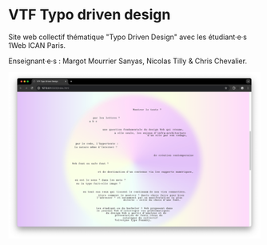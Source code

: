 # VTF Typo driven design
Site web collectif thématique "Typo Driven Design" avec les étudiant·e·s 1Web ICAN Paris.

Enseignant·e·s : Margot Mourrier Sanyas, Nicolas Tilly & Chris Chevalier.

![](images/capture.png)
